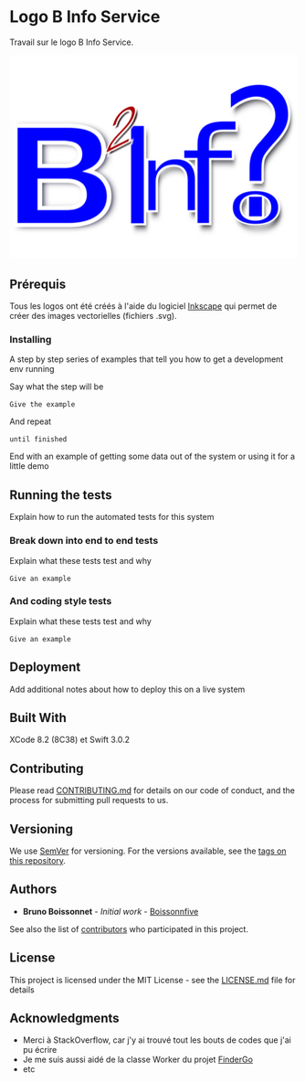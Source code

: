 # Logo B Info Service

Travail sur le logo B Info Service.

![Logo](logo.png)


## Prérequis

Tous les logos ont été créés à l'aide du logiciel [Inkscape](https://inkscape.org) qui permet de créer des images vectorielles (fichiers .svg).

### Installing

A step by step series of examples that tell you how to get a development env running

Say what the step will be

```
Give the example
```

And repeat

```
until finished
```

End with an example of getting some data out of the system or using it for a little demo

## Running the tests

Explain how to run the automated tests for this system

### Break down into end to end tests

Explain what these tests test and why

```
Give an example
```

### And coding style tests

Explain what these tests test and why

```
Give an example
```

## Deployment

Add additional notes about how to deploy this on a live system

## Built With

XCode 8.2 (8C38) et Swift 3.0.2

## Contributing

Please read [CONTRIBUTING.md](https://gist.github.com/PurpleBooth/b24679402957c63ec426) for details on our code of conduct, and the process for submitting pull requests to us.

## Versioning

We use [SemVer](http://semver.org/) for versioning. For the versions available, see the [tags on this repository](https://github.com/your/project/tags). 

## Authors

* **Bruno Boissonnet** - *Initial work* - [Boissonnfive](https://github.com/boissonnfive)

See also the list of [contributors](https://github.com/your/project/contributors) who participated in this project.

## License

This project is licensed under the MIT License - see the [LICENSE.md](LICENSE.md) file for details

## Acknowledgments

* Merci à StackOverflow, car j'y ai trouvé tout les bouts de codes que j'ai pu écrire
* Je me suis aussi aidé de la classe Worker du projet [FinderGo](https://github.com/onmyway133/FinderGo)
* etc

